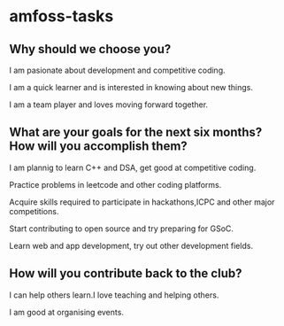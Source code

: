 # amfoss-tasks

## Why should we choose you?
I am pasionate about development and competitive coding.

I am a quick learner and is interested in knowing about new things.

I am a team player and loves moving forward together.

## What are your goals for the next six months? How will you accomplish them?

I am plannig to learn C++ and DSA, get good at competitive coding.

Practice problems in leetcode and other coding platforms.

Acquire skills required to participate in hackathons,ICPC and other major competitions.

Start contributing to open source and try preparing for GSoC.

Learn web and app development, try out other development fields.

## How will you contribute back to the club?

I can help others learn.I love teaching and helping others.

I am good at organising events.
